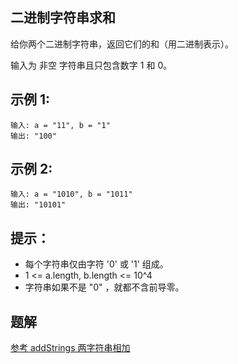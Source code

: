 ## 二进制字符串求和
给你两个二进制字符串，返回它们的和（用二进制表示）。

输入为 非空 字符串且只包含数字 1 和 0。

## 示例 1:

```
输入: a = "11", b = "1"
输出: "100"
```

## 示例 2:

```
输入: a = "1010", b = "1011"
输出: "10101"
```

## 提示：

-   每个字符串仅由字符 '0' 或 '1' 组成。
-   1 <= a.length, b.length <= 10^4
-   字符串如果不是 "0" ，就都不含前导零。

## 题解

[参考 addStrings 两字符串相加](https://github.com/yue1123/study-every-day/tree/master/src/leetcode/addStrings)
